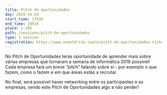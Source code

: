 ```yaml
---
title: Pitch de oportunidades
day: 2019-10-29
start_time: 17h10 
end_time: 19h10
place: i-105
path: /sessions/pitch-de-oportunidades
type: 1-session
registration: https://www.eventbrite.com/e/pitch-de-oportunidades-tickets-51634552336
---
```


No Pitch de Oportunidades terás oportunidade de aprender mais sobre várias empresas que tornaram a semana de informática 2018 possível! Cada empresa fará um breve “pitch” falando sobre si - por exemplo o que fazem, como o fazem e em que áreas estão a recrutar.

No final, será possível haver networking entre os participantes e as empresas, sendo este Pitch de Oportunidades algo a não perder!

